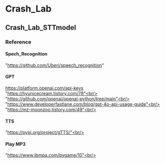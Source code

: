 # Crash_Lab
## Crash_Lab_STTmodel

### Reference <br/>
#### Spech_Recognition <br/>
"https://github.com/Uberi/speech_recognition" <br/>
#### GPT<br/>
https://platform.openai.com/api-keys<br/>
"https://hyunicecream.tistory.com/78"<br/>
"https://github.com/openai/openai-python/tree/main"<br/>
"https://www.developerfastlane.com/blog/gpt-4o-api-usage-guide"<br/>
"https://mz-moonzoo.tistory.com/49"<br/>
#### TTS<br/>
"https://pypi.org/project/gTTS/"<br/>
#### Play MP3<br/>
"https://www.jbmpa.com/pygame/10"<br/>
